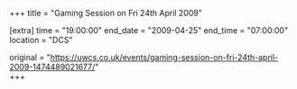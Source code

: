 +++
title = "Gaming Session on Fri 24th April 2009"

[extra]
time = "19:00:00"
end_date = "2009-04-25"
end_time = "07:00:00"
location = "DCS"

original = "https://uwcs.co.uk/events/gaming-session-on-fri-24th-april-2009-1474489021677/"    
+++



